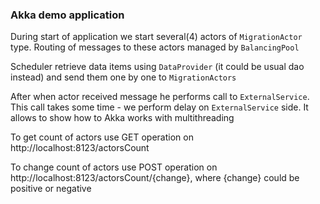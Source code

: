 
### Akka demo application

During start of application we start several(4) actors of `MigrationActor` type. 
Routing of messages to these actors managed by `BalancingPool`

Scheduler retrieve data items using `DataProvider` (it could be usual dao instead)
and send them one by one to `MigrationActors`

After when actor received message he performs call to `ExternalService`. 
This call takes some time - we perform delay on `ExternalService` side.
It allows to show how to Akka works with multithreading 

To get count of actors use GET operation on http://localhost:8123/actorsCount

To change count of actors use POST operation on http://localhost:8123/actorsCount/{change},
where {change} could be positive or negative
